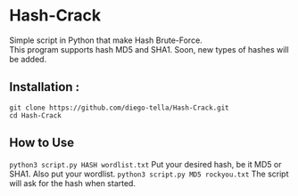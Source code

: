 # Hash-Crack
Simple script in Python that make Hash Brute-Force.  <br />
This program supports hash MD5 and SHA1. Soon, new types of hashes will be added.

## Installation :
```
git clone https://github.com/diego-tella/Hash-Crack.git
cd Hash-Crack
```

## How to Use


```python3 script.py HASH wordlist.txt```
Put your desired hash, be it MD5 or SHA1. Also put your wordlist.
```python3 script.py MD5 rockyou.txt```
The script will ask for the hash when started.
